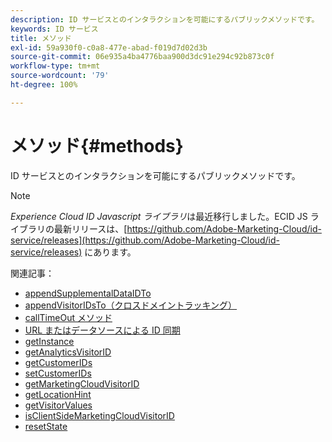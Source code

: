 ```yaml
---
description: ID サービスとのインタラクションを可能にするパブリックメソッドです。
keywords: ID サービス
title: メソッド
exl-id: 59a930f0-c0a8-477e-abad-f019d7d02d3b
source-git-commit: 06e935a4ba4776baa900d3dc91e294c92b873c0f
workflow-type: tm+mt
source-wordcount: '79'
ht-degree: 100%

---
```


# メソッド{#methods}

ID サービスとのインタラクションを可能にするパブリックメソッドです。

>[!NOTE]
>
>*Experience Cloud ID Javascript ライブラリ*&#x200B;は最近移行しました。ECID JS ライブラリの最新リリースは、[https://github.com/Adobe-Marketing-Cloud/id-service/releases](https://github.com/Adobe-Marketing-Cloud/id-service/releases) にあります。

関連記事：

+ [appendSupplementalDataIDTo](appendsupplementaldataidto.md)
+ [appendVisitorIDsTo（クロスドメイントラッキング）](appendvisitorid.md)
+ [callTimeOut メソッド](timeout-functions.md)
+ [URL またはデータソースによる ID 同期](idsync.md)
+ [getInstance](getinstance.md)
+ [getAnalyticsVisitorID](getanalyticsvisitorid.md)
+ [getCustomerIDs](getcustomerids.md)
+ [setCustomerIDs](setcustomerids.md)
+ [getMarketingCloudVisitorID](getmcvid.md)
+ [getLocationHint](getlocationhint.md)
+ [getVisitorValues](getvisitorvalues.md)
+ [isClientSideMarketingCloudVisitorID](client-side-id.md)
+ [resetState](resetstate.md)
